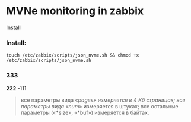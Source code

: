 # MVNe monitoring in zabbix

Install 



###  Install:  ###
    touch /etc/zabbix/scripts/json_nvme.sh && chmod +x /etc/zabbix/scripts/json_nvme.sh

###  333 ###
**222** -111  


>все параметры вида «*pages» измеряется в 4 Кб страницах;
все параметры вида «num*» измеряется в штуках;
все остальные параметры («*size», «*buf») измеряется в байтах.
